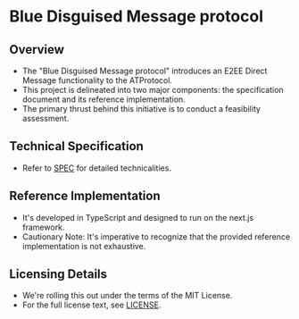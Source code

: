 # Blue Disguised Message protocol

## Overview
- The "Blue Disguised Message protocol" introduces an E2EE Direct Message functionality to the ATProtocol.
- This project is delineated into two major components: the specification document and its reference implementation.
- The primary thrust behind this initiative is to conduct a feasibility assessment.

## Technical Specification
- Refer to [SPEC](/SPEC.md) for detailed technicalities.

## Reference Implementation

- It's developed in TypeScript and designed to run on the next.js framework.
- Cautionary Note: It's imperative to recognize that the provided reference implementation is not exhaustive.

## Licensing Details
- We're rolling this out under the terms of the MIT License.
- For the full license text, see [LICENSE](/LICENSE).